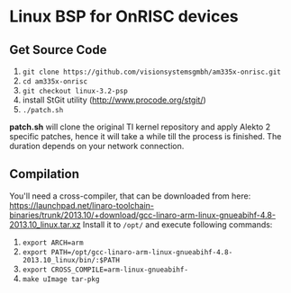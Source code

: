 Linux BSP for OnRISC devices
============================

Get Source Code
---------------

1. `git clone https://github.com/visionsystemsgmbh/am335x-onrisc.git`
2. `cd am335x-onrisc`
3. `git checkout linux-3.2-psp`
4. install StGit utility (http://www.procode.org/stgit/)
5. `./patch.sh`

**patch.sh** will clone the original TI kernel repository and apply Alekto 2 specific patches, hence it
will take a while till the process is finished. The duration depends on your network connection.

Compilation
-----------

You'll need a cross-compiler, that can be downloaded from here:
https://launchpad.net/linaro-toolchain-binaries/trunk/2013.10/+download/gcc-linaro-arm-linux-gnueabihf-4.8-2013.10_linux.tar.xz
Install it to `/opt/` and execute following commands:

1. `export ARCH=arm`
2. `export PATH=/opt/gcc-linaro-arm-linux-gnueabihf-4.8-2013.10_linux/bin/:$PATH`
3. `export CROSS_COMPILE=arm-linux-gnueabihf-`
4. `make uImage tar-pkg`

